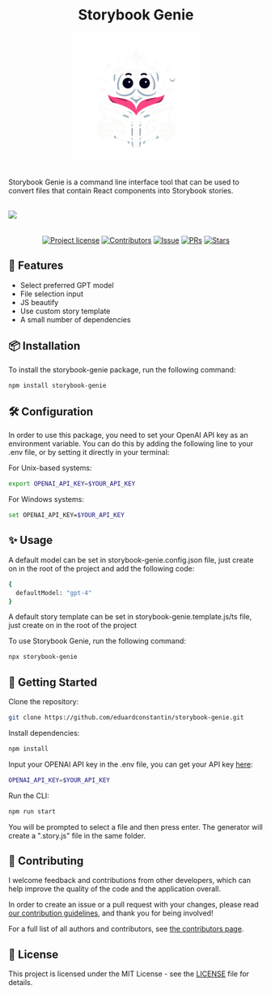<h1 align="center">Storybook Genie</h1>
<div align="center"><img width="50%" src="sgLOGO.png"/></div>
<br />

Storybook Genie is a command line interface tool that can be used to convert files that contain React components into
Storybook stories.

<br /> 
<img src="cli-preview.gif"/>

<div align="center">
<br />

[![Project license](https://img.shields.io/github/license/eduardconstantin/storybook-genie?style=flat-square)](LICENSE)
[![Contributors](https://img.shields.io/github/contributors/eduardconstantin/storybook-genie?style=flat-square)](https://github.com/eduardconstantin/storybook-genie/graphs/contributors)
[![Issue](https://img.shields.io/github/issues/eduardconstantin/storybook-genie?style=flat-square)](https://github.com/eduardconstantin/storybook-genie/issues)
[![PRs](https://img.shields.io/github/issues-pr/eduardconstantin/storybook-genie?style=flat-square)](https://github.com/eduardconstantin/storybook-genie/pulls)
[![Stars](https://img.shields.io/github/stars/eduardconstantin/storybook-genie?style=flat-square)](https://github.com/eduardconstantin/storybook-genie/stargazers)

</div>

## 🌟 Features

- Select preferred GPT model
- File selection input
- JS beautify
- Use custom story template
- A small number of dependencies

## 📦 Installation

To install the storybook-genie package, run the following command:

```bash
npm install storybook-genie
```

## 🛠️ Configuration

In order to use this package, you need to set your OpenAI API key as an environment variable. You can do this by adding
the following line to your .env file, or by setting it directly in your terminal:

For Unix-based systems:

```bash
export OPENAI_API_KEY=$YOUR_API_KEY
```

For Windows systems:

```bash
set OPENAI_API_KEY=$YOUR_API_KEY
```

## ✨ Usage

A default model can be set in storybook-genie.config.json file, just create on in the root of the project and add the
following code:

```bash
{
  defaultModel: "gpt-4"
}
```

A default story template can be set in storybook-genie.template.js/ts file, just create on in the root of the project

To use Storybook Genie, run the following command:

```bash
npx storybook-genie
```

## 🌱 Getting Started

Clone the repository:

```bash
git clone https://github.com/eduardconstantin/storybook-genie.git
```

Install dependencies:

```bash
npm install
```

Input your OPENAI API key in the .env file, you can get your API key
[here](https://platform.openai.com/account/api-keys):

```bash
OPENAI_API_KEY=$YOUR_API_KEY
```

Run the CLI:

```bash
npm run start
```

You will be prompted to select a file and then press enter. The generator will create a ".story.js" file in the same
folder.

## 👥 Contributing

I welcome feedback and contributions from other developers, which can help improve the quality of the code and the
application overall.

In order to create an issue or a pull request with your changes, please read
[our contribution guidelines](CONTRIBUTING.md), and thank you for being involved!

For a full list of all authors and contributors, see
[the contributors page](https://github.com/eduardconstantin/storybook-genie/contributors).

## 📜 License

This project is licensed under the MIT License - see the [LICENSE](LICENSE) file for details.

